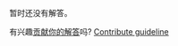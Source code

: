 
暂时还没有解答。

有兴趣[贡献你的解答](https://github.com/BFEdev/BFE.dev-solutions/blob/main/quiz/equal-1_zh.md)吗? [Contribute guideline](https://github.com/BFEdev/BFE.dev-solutions#how-to-contribute)
